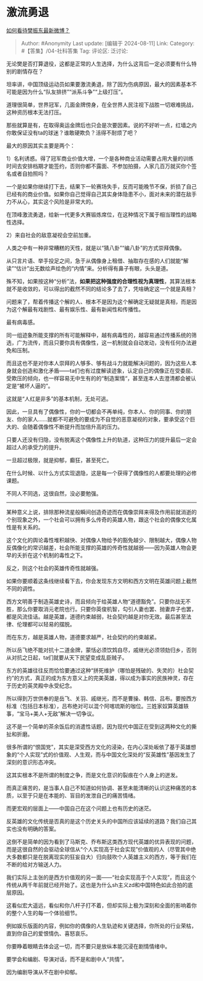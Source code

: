 # 激流勇退
[如何看待樊振东最新微博？](https://www.zhihu.com/question/663884478/answer/3590698011)

> Author: #Anonymity
> Last update: [编辑于 2024-08-11]
> Link:
> Category: #【答集】/04-社科答集 
> Tag: 
> 评论区:
> 泛讨论:

无论樊是否打算退役，这都是正常的人生选择，为什么这背后一定必须要有什么特别的剧情存在？

坦率讲，中国顶级运动员如果要激流勇退，除了因为伤病原因，最大的因素基本不可能是因为什么“队友排挤”“派系斗争”“上级打压”。

道理很简单，世界冠军，几面金牌傍身，在全世界人民注视下战胜一切艰难挑战，这种资历根本无法打压。

那些就算是有，在取得奥运金牌后也只会是次要因素。说的不好听一点，红墙之内你敢保证没有ta的球迷？谁敢硬欺负？活得不耐烦了吧？

最大的原因其实主要是两个：

1）名利诱惑。得了冠军商业价值大增，一个是各种商业活动需要占用大量的训练时间去安排档期才能签约，否则你都不露面、不参加拍摄，人家几百万就买你个签名或者自拍照吗？

一个是如果你继续打下去，结果下一轮赛场失手，反而可能晚节不保，折损了自己已经有的商业价值。如果你自己觉得自己其实身体隐患不小，面对未来的潜在敌手力不从心，其实这个风险是非常大的。

在顶峰激流勇退，给新一代更多大赛锻炼席位，在这种情况下属于相当理性的战略性选择。

2）来自社会的敌意凝视会空前加重。

人类之中有一种非常糟糕的天性，就是以“猜八卦”“编八卦”的方式崇拜偶像。

从只言片语、举手投足之间，急于从偶像身上租借、抽取存在感的人们就能“解读”“估计”出无数绘声绘色的“内情”来。分析得有鼻子有眼，头头是道。

殊不知，如果按这种“分析”法，**如果把这种强度的合理性视为真理性**，其算法根本就不是收敛的，可以得出的截然不同的结论多了去了，凭啥确定这一个就是真相？

问题来了，帮着传播这个解的人、根本不是因为这个解确定无疑就是真相，而是因为这个解最有戏剧性、最有娱乐性、最有新闻性和传播性。

最有病毒感。

同一组迹象所能支撑的所有可能解释中，越有病毒性的，越容易通过传播系统的筛选，广为流传，而且只要你具有偶像性，这一机制就会自动发动，没有任何办法避免和压制。

而且这也不是对你本人崇拜的人够多、够有战斗力就能解决问题的，因为这些人本身就会创造和激化矛盾——ta们也有过度解读迹象，认定自己的偶像正在受委屈、受欺压的倾向，也一样容易无中生有的的“制造案情“，甚至连本人去澄清都会被认定是“被坏人逼的”。

这就是“人红是非多”的基本机制，无处可逃。

因此，一旦具有了偶像性，你的一切都会不再单纯，你本人、你的同事、你的朋友、你的家人……就都不可避免的要成为不自觉的恶意凝视的对象，要承受这个巨大的、会随着偶像性不断提升而加倍升高的压力。

只要人还没有归隐，没有脱离这个偶像性上升的轨道，这种压力的提升最后一定会超过人的承受力的提升。

一旦超过极限，就是抑郁，癫狂，甚至死亡。

在什么时候、以什么方式实现退隐，这是每一个获得了偶像性的人都要处理的必修课题。

不同人不同选，这很自然，没必要勉强。

--------------------

某种意义上说，排除那种流星般瞬间创造奇迹而在偶像崇拜来得及作用前就消逝的个别现象之外，一个社会可以拥有多么传奇的英雄人物，跟这个社会的偶像文化属性是有关系的。

这个文化的舆论毒性堆积越快、对偶像人物给予的豁免越少、限制越大，偶像人物反偶像化的常识越差，社会所能支撑的英雄的传奇性就越弱——因为英雄人物会更早的夭折在这个机制的毒性之下。

反之，则这个社会的英雄传奇性就越强。

如果你要顺着这条线继续看下去，你会发现东方文明和西方文明在英雄问题上截然不同的调性。

西方文明善于制造英雄史诗，而且倾向于给英雄人物“道德豁免”。只要你战无不胜，那么你要取消元老院也行。只要你英俊机智，勾引人妻也罢、抛妻弃子也罢，都是风流佳话。越是英雄，道德约束越弱，社会契约越是对你无效。最后甚至法律、伦理都可以轻易的摆脱。

而在东方，越是英雄人物，道德要求越严，社会契约的约束越紧。

所以岳飞绝不能对抗十二道金牌，蒙恬必须饮鸩自尽，戚继光必须领劾归乡，否则从对抗之日起，ta们就要从天下民望变成乱臣贼子。

东方的英雄往往反而恰恰要通过这种“拼死维护（哪怕是残破的、失灵的）社会契约”的方式，真正的成为东方意义上的完美英雄，得以成为事实的民族神灵，存在于历史的英灵殿中永受纪念。

所以得到万世供奉的是岳飞、关羽、戚继光，而不是曹操、韩信、吕布。要按西方标准（包括日本标准），吕布绝对可以混个阿喀琉斯的咖位。三姓家奴算英雄轶事，“宝马+美人+无敌”解决一切争议。

这不是一个简单的茶余饭后的消遣性话题，因为现代中国正在受到这两种文化的撕扯和折磨。

很多所谓的“恨国党”，其实是深受西方文化的浸染，在内心深处皈依了基于英雄想象的“个人实现”式的价值观、人生观，而与中国文化深处的“反英雄性”基因发生了深刻的意识形态冲突。

这其实根本不是所谓的制度之争，而是文化意识的裂痕在个人身上的迸发。

而真正痛苦的，是当事人自己不知道如何协调、甚至未能清晰的认识这种痛苦的本质，以至于只是在本能的、盲目的发泄自己的痛苦情绪。

而更宏观的层面上——中国自己在这个问题上也有历史的迷茫。

反英雄的文化传统是否真的是这个历史关头的中国所应该延续的道路？我们自己其实也没有明确的答案。

这倒不是简单的因为看到了马斯克、乔布斯这类西方现代英雄的优异表现的问题，而是这很自然的会驱动全球信从“个人实现高于社会实现”价值观的人（尽管其中绝大多数都只是在脱离现实的狂妄自大）归向鼓吹个人英雄主义的西方，等于我们在不断的给对方输送人力。

我们实际上主张的是西方价值观的另一面——“社会实现高于个人实现”，而且这个传统从两千年前就已经开始了。这也是为什么sh主义zd和中国特色如此合拍的底层原因。

这看似宏大遥远，看似和你八杆子打不着，但却实际上极为深刻和全面的影响着你的整个人生的每一个体验细节。

例如娱乐版面的内容，例如你的偶像的人生轨迹和关键选择，你所处的行业荣枯，直到你自己的爱恨情仇、喜怒哀乐。

你要睁着眼睛去体会这一切，而不要只是放纵本能沉浸在剧情情绪中。

要学会和编剧、导演对话，而不是和剧中人“共情”。

因为编剧导演从不在剧中抑郁。